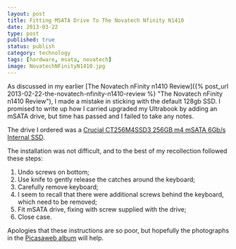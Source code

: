 ```yaml
--- 
layout: post 
title: Fitting MSATA Drive To The Novatech Nfinity N1410
date: 2013-03-22
type: post 
published: true 
status: publish
category: technology
tags: [hardware, msata, novatech]
image: NovatechNFinityN1410.jpg
---
```


As discussed in my earlier [The Novatech nFinity n1410 Review]({% post_url 2013-02-22-the-novatech-nfinity-n1410-review %} "The Novatech nFinity n1410 Review"),
I made a mistake in sticking with the default 128gb SSD. I promised to
write up how I carried upgraded my Ultrabook by adding an mSATA drive,
but time has passed and I failed to take any notes.

<!--more-->

The drive I ordered was a [Crucial CT256M4SSD3 256GB m4 mSATA 6Gb/s
Internal
SSD](http://www.amazon.co.uk/gp/product/B0085J17UA/ref=as_li_ss_tl?ie=UTF8&camp=1634&creative=19450&creativeASIN=B0085J17UA&linkCode=as2&tag=robsquadnet-21 "Crucial CT256M4SSD3 256GB M4 SATA III 6Gb/s mSATA MLC Internal SSD").

The installation was not difficult, and to the best of my recollection
followed these steps:

1.  Undo screws on bottom;
2.  Use knife to gently release the catches around the keyboard;
3.  Carefully remove keyboard;
4.  I seem to recall that there were additional screws behind the
    keyboard, which need to be removed;
5.  Fit mSATA drive, fixing with screw supplied with the drive;
6.  Close case.

Apologies that these instructions are so poor, but hopefully the
photographs in the [Picasaweb album](https://picasaweb.google.com/112653355770650909703/NovatechNFinityN1410?authuser=0&amp;feat=embedwebsite)
will help.

